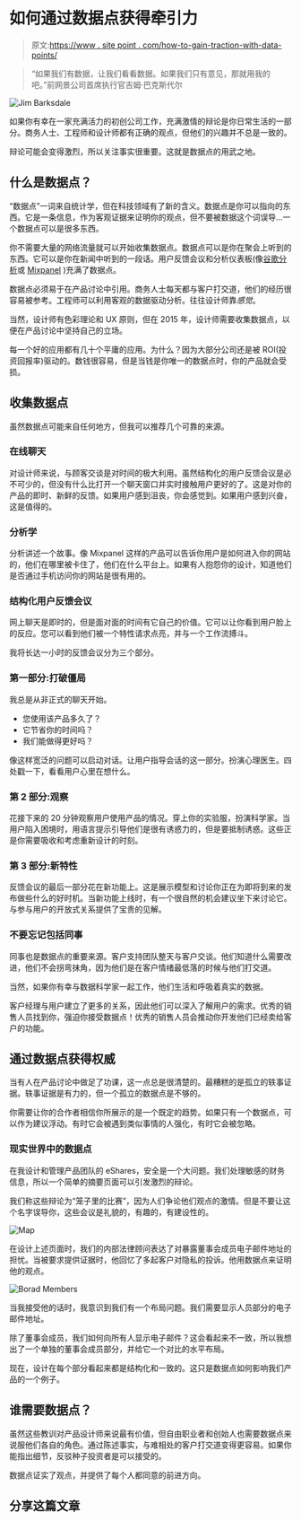 # 如何通过数据点获得牵引力

> 原文:[https://www . site point . com/how-to-gain-traction-with-data-points/](https://www.sitepoint.com/how-to-gain-traction-with-data-points/)

> “如果我们有数据，让我们看看数据。如果我们只有意见，那就用我的吧。”前网景公司首席执行官吉姆·巴克斯代尔

![Jim Barksdale](../Images/daa6f17b7af9cba767881882b707c1a1.png)

如果你有幸在一家充满活力的初创公司工作，充满激情的辩论是你日常生活的一部分。商务人士、工程师和设计师都有正确的观点，但他们的兴趣并不总是一致的。

辩论可能会变得激烈，所以关注事实很重要。这就是数据点的用武之地。

## 什么是数据点？

“数据点”一词来自统计学，但在科技领域有了新的含义。数据点是你可以指向的东西。它是一条信息，作为客观证据来证明你的观点，但不要被数据这个词误导…一个数据点可以是很多东西。

你不需要大量的网络流量就可以开始收集数据点。数据点可以是你在聚会上听到的东西。它可以是你在新闻中听到的一段话。用户反馈会议和分析仪表板(像[谷歌分析](https://www.google.com/analytics/)或 [Mixpanel](https://mixpanel.com/) )充满了数据点。

数据点必须易于在产品讨论中引用。商务人士每天都与客户打交道，他们的经历很容易被参考。工程师可以利用客观的数据驱动分析。往往设计师靠*感觉*。

当然，设计师有色彩理论和 UX 原则，但在 2015 年，设计师需要收集数据点，以便在产品讨论中坚持自己的立场。

每一个好的应用都有几十个平庸的应用。为什么？因为大部分公司还是被 ROI(投资回报率)驱动的。数钱很容易，但是当钱是你唯一的数据点时，你的产品就会受损。

## 收集数据点

虽然数据点可能来自任何地方，但我可以推荐几个可靠的来源。

### 在线聊天

对设计师来说，与顾客交谈是对时间的极大利用。虽然结构化的用户反馈会议是必不可少的，但没有什么比打开一个聊天窗口并实时接触用户更好的了。这是对你的产品的即时、新鲜的反馈。如果用户感到沮丧，你会感觉到。如果用户感到兴奋，这是值得的。

### 分析学

分析讲述一个故事。像 Mixpanel 这样的产品可以告诉你用户是如何进入你的网站的，他们在哪里被卡住了，他们在什么平台上。如果有人抱怨你的设计，知道他们是否通过手机访问你的网站是很有用的。

### 结构化用户反馈会议

网上聊天是即时的，但是面对面的时间有它自己的价值。它可以让你看到用户脸上的反应。您可以看到他们被一个特性请求点亮，并与一个工作流搏斗。

我将长达一小时的反馈会议分为三个部分。

### 第一部分:打破僵局

我总是从非正式的聊天开始。

*   您使用该产品多久了？
*   它节省你的时间吗？
*   我们能做得更好吗？

像这样宽泛的问题可以启动对话。让用户指导会话的这一部分。扮演心理医生。四处戳一下，看看用户心里在想什么。

### 第 2 部分:观察

花接下来的 20 分钟观察用户使用产品的情况。穿上你的实验服，扮演科学家。当用户陷入困境时，用语言提示引导他们是很有诱惑力的，但是要抵制诱惑。这些正是你需要吸收和考虑重新设计的时刻。

### 第 3 部分:新特性

反馈会议的最后一部分花在新功能上。这是展示模型和讨论你正在为即将到来的发布做些什么的好时机。当新功能上线时，有一个很自然的机会建议坐下来讨论它。与参与用户的开放式关系提供了宝贵的见解。

### 不要忘记包括同事

同事也是数据点的重要来源。客户支持团队整天与客户交谈。他们知道什么需要改进，他们不会拐弯抹角，因为他们是在客户情绪最低落的时候与他们打交道。

当然，如果你有幸与数据科学家一起工作，他们生活和呼吸着真实的数据。

客户经理与用户建立了更多的关系，因此他们可以深入了解用户的需求。优秀的销售人员找到你，强迫你接受数据点！优秀的销售人员会推动你开发他们已经卖给客户的功能。

## 通过数据点获得权威

当有人在产品讨论中做足了功课，这一点总是很清楚的。最糟糕的是孤立的轶事证据。轶事证据是有力的，但一个孤立的数据点是不够的。

你需要让你的合作者相信你所展示的是一个既定的趋势。如果只有一个数据点，可以作为建议浮动。有时它会被遇到类似事情的人强化，有时它会被忽略。

### 现实世界中的数据点

在我设计和管理产品团队的 eShares，安全是一个大问题。我们处理敏感的财务信息，所以一个简单的摘要页面可以引发激烈的辩论。

我们称这些辩论为“笼子里的比赛”，因为人们争论他们观点的激情。但是不要让这个名字误导你，这些会议是礼貌的，有趣的，有建设性的。

![Map](../Images/44657d4bb48218d3e006eacd2e9b3b70.png)

在设计上述页面时，我们的内部法律顾问表达了对暴露董事会成员电子邮件地址的担忧。当被要求提供证据时，他回忆了多起客户对隐私的投诉。他用数据点来证明他的观点。

![Borad Members](../Images/f8b69561cf0e8d240e2e58fbd133583d.png)

当我接受他的话时，我意识到我们有一个布局问题。我们需要显示人员部分的电子邮件地址。

除了董事会成员，我们如何向所有人显示电子邮件？这会看起来不一致，所以我想出了一个单独的董事会成员部分，并给它一个对比的水平布局。

现在，设计在每个部分看起来都是结构化和一致的。这只是数据点如何影响我们产品的一个例子。

## 谁需要数据点？

虽然这些教训对产品设计师来说最有价值，但自由职业者和创始人也需要数据点来说服他们各自的角色。通过陈述事实，与难相处的客户打交道变得更容易。如果你能指出细节，反驳种子投资者是可以接受的。

数据点证实了观点，并提供了每个人都同意的前进方向。

## 分享这篇文章